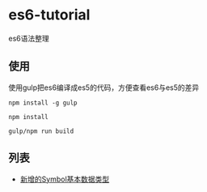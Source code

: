 # es6-tutorial

es6语法整理 

## 使用

使用gulp把es6编译成es5的代码，方便查看es6与es5的差异

```
npm install -g gulp  

npm install  

gulp/npm run build 

```

## 列表

* [新增的Symbol基本数据类型](./src/Symbol.js)